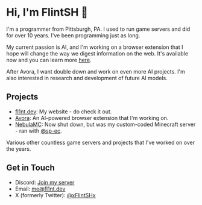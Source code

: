 # Hi, I'm FlintSH 👋

I'm a programmer from Pittsburgh, PA. I used to run game servers and did for over 10 years. I've been programming just as long.

My current passion is AI, and I'm working on a browser extension that I hope will change the way we digest information on the web. It's available now and you can learn more [here](https://avora.one).

After Avora, I want double down and work on even more AI projects. I'm also interested in research and development of future AI models.

## Projects

- [fl1nt.dev](https://fl1nt.dev): My website - do check it out.
- [Avora](https://avora.one): An AI-powered browser extension that I'm working on.
- [NebulaMC](https://discord.gg/3BjbDwPBDx): Now shut down, but was my custom-coded Minecraft server - ran with [@sp-ec](https://github.com/sp-ec).

Various other countless game servers and projects that I've worked on over the years.

## Get in Touch

- Discord: [Join my server](https://discord.gg/QaQ74W6Rm3)
- Email: [me@fl1nt.dev](mailto:me@fl1nt.dev)
- X (formerly Twitter): [@xFlintSHx](https://x.com/xFlintSHx)
